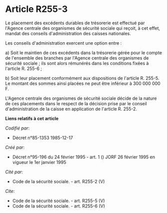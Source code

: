 # Article R255-3

Le placement des excédents durables de trésorerie est effectué par l'Agence centrale des organismes de sécurité sociale qui
reçoit, à cet effet, mandat des conseils d'administration des caisses nationales.

Les conseils d'administration exercent une option entre :

a) Soit le maintien de ces excédents dans la trésorerie gérée pour le compte de l'ensemble des branches par l'Agence centrale
des organismes de sécurité sociale ; ils sont alors rémunérés dans les conditions fixées à l'article R. 255-6 ;

b) Soit leur placement conformément aux dispositions de l'article R. 255-5. Le montant des sommes ainsi placées ne peut être
inférieur à 300 000 000 F.

L'Agence centrale des organismes de sécurité sociale décide de la nature de ces placements dans le respect de la décision
prise par le conseil d'administration de la caisse en application de l'article R. 255-2.

**Liens relatifs à cet article**

_Codifié par_:

  - Décret n°85-1353 1985-12-17

_Créé par_:

  - Décret n°95-196 du 24 février 1995 - art. 1 () JORF 26 février 1995 en vigueur le 1er janvier 1995

_Cité par_:

  - Code de la sécurité sociale. - art. R255-2 (V)

_Cite_:

  - Code de la sécurité sociale. - art. R255-5 (V)
  - Code de la sécurité sociale. - art. R255-6 (V)
